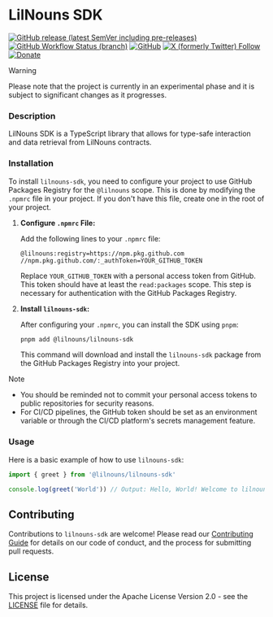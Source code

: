 # LilNouns SDK

[![GitHub release (latest SemVer including pre-releases)](https://img.shields.io/github/v/release/lilnouns/lilnouns-sdk?include_prereleases)](https://github.com/lilnouns/lilnouns-sdk/releases)
[![GitHub Workflow Status (branch)](https://img.shields.io/github/actions/workflow/status/lilnouns/lilnouns-sdk/build.yml)](https://github.com/lilnouns/lilnouns-sdk/actions/workflows/build.yml)
[![GitHub](https://img.shields.io/github/license/lilnouns/lilnouns-sdk)](https://github.com/lilnouns/lilnouns-sdk/blob/master/LICENSE)
[![X (formerly Twitter) Follow](https://img.shields.io/badge/follow-%40nekofar-ffffff?logo=x&style=flat)](https://x.com/nekofar)
[![Donate](https://img.shields.io/badge/donate-nekofar.crypto-a2b9bc?logo=ko-fi&logoColor=white)](https://ud.me/nekofar.crypto)

> [!WARNING]
> Please note that the project is currently in an experimental phase and it is subject to significant changes as it
> progresses.

### Description

LilNouns SDK is a TypeScript library that allows for type-safe interaction and data retrieval from LilNouns contracts.

### Installation

To install `lilnouns-sdk`, you need to configure your project to use GitHub Packages Registry for the `@lilnouns` scope.
This is done by modifying the `.npmrc` file in your project. If you don't have this file, create one in the root of your
project.

1. **Configure `.npmrc` File:**

   Add the following lines to your `.npmrc` file:

   ```plaintext
   @lilnouns:registry=https://npm.pkg.github.com
   //npm.pkg.github.com/:_authToken=YOUR_GITHUB_TOKEN
   ```

   Replace `YOUR_GITHUB_TOKEN` with a personal access token from GitHub. This token should have at least
   the `read:packages` scope. This step is necessary for authentication with the GitHub Packages Registry.

2. **Install `lilnouns-sdk`:**

   After configuring your `.npmrc`, you can install the SDK using `pnpm`:

   ```bash
   pnpm add @lilnouns/lilnouns-sdk
   ```

   This command will download and install the `lilnouns-sdk` package from the GitHub Packages Registry into your
   project.

> [!NOTE]
>
> - You should be reminded not to commit your personal access tokens to public repositories for security reasons.
> - For CI/CD pipelines, the GitHub token should be set as an environment variable or through the CI/CD platform's secrets
>   management feature.

### Usage

Here is a basic example of how to use `lilnouns-sdk`:

```javascript
import { greet } from '@lilnouns/lilnouns-sdk'

console.log(greet('World')) // Output: Hello, World! Welcome to lilnouns-sdk.
```

## Contributing

Contributions to `lilnouns-sdk` are welcome! Please read our [Contributing Guide](CONTRIBUTING.md) for
details on our code of conduct, and the process for submitting pull requests.

## License

This project is licensed under the Apache License Version 2.0 - see the [LICENSE](LICENSE) file for details.
